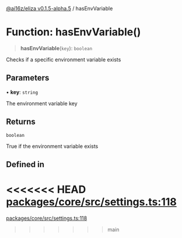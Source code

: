 [@ai16z/eliza v0.1.5-alpha.5](../index.md) / hasEnvVariable

# Function: hasEnvVariable()

> **hasEnvVariable**(`key`): `boolean`

Checks if a specific environment variable exists

## Parameters

• **key**: `string`

The environment variable key

## Returns

`boolean`

True if the environment variable exists

## Defined in

<<<<<<< HEAD
[packages/core/src/settings.ts:118](https://github.com/konstantine25b/eliza/blob/main/packages/core/src/settings.ts#L118)
=======
[packages/core/src/settings.ts:118](https://github.com/ai16z/eliza/blob/main/packages/core/src/settings.ts#L118)
>>>>>>> main
